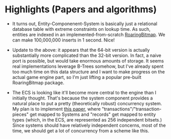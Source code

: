# Highlights (Papers and algorithms)

- It turns out, Entity-Componenent-System is basically just a relational database table with extreme constraints on lookup time.
As such, entities are indexed in an implemented-from-scratch [RoaringBitmap](https://arxiv.org/abs/1402.6407). We can make 100,000,000
inserts in 1 second. Nice!

- Update to the above: it appears that the 64-bit version is actually substantially more complicated than
the 32-bit version. In fact, a naive port is possible, but would take enormous amounts of storage. It seems real implementations leverage B-Trees
somehow, but I've already spent too much time on this data structure and I want to make progress on the actual game engine part, so I'm just
lifting a popular pre-built RoaringBitmap package.

- The ECS is looking like it'll become more central to the engine than I initially thought. 
That's because the system component provides a natural place to put a pretty (theoretically robust)
concurrency system. My plan is to implement [this paper](https://arxiv.org/pdf/1503.03642), where "transactions"/"transaction-pieces"
get mapped to Systems and "records" get mapped to entity types (which, in the ECS, are represented as 256 independent bitsets.) 
Since systems should have relatively independent concerns, most of the time, we should get a lot of concurrency from a scheme like this.
